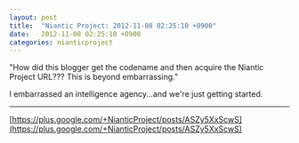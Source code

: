 ```yaml
---
layout: post
title:  "Niantic Project: 2012-11-08 02:25:10 +0900"
date:   2012-11-08 02:25:10 +0900
categories: nianticproject
---
```

"How did this blogger get the codename and then acquire the Niantic Project URL??? This is beyond embarrassing."

I embarrassed an intelligence agency...and we're just getting started.
- - -
[https://plus.google.com/+NianticProject/posts/ASZy5XxScwS](https://plus.google.com/+NianticProject/posts/ASZy5XxScwS)
